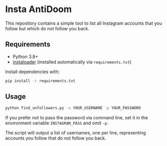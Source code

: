 # Insta AntiDoom

This repository contains a simple tool to list all Instagram accounts that you follow but which do not follow you back.

## Requirements
- Python 3.8+
- [instaloader](https://instaloader.github.io/) (installed automatically via `requirements.txt`)

Install dependencies with:

```bash
pip install -r requirements.txt
```

## Usage

```bash
python find_unfollowers.py -u YOUR_USERNAME -p YOUR_PASSWORD
```

If you prefer not to pass the password via command line, set it in the environment variable `INSTAGRAM_PASS` and omit `-p`.

The script will output a list of usernames, one per line, representing accounts you follow that do not follow you back.
